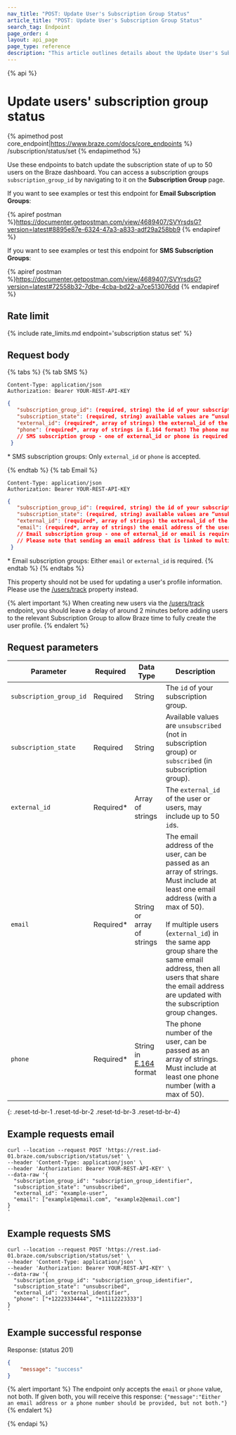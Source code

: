 ```yaml
---
nav_title: "POST: Update User's Subscription Group Status"
article_title: "POST: Update User's Subscription Group Status"
search_tag: Endpoint
page_order: 4
layout: api_page
page_type: reference
description: "This article outlines details about the Update User's Subscription Group Status Braze endpoint."
---
```

{% api %}
# Update users' subscription group status
{% apimethod post core_endpoint|https://www.braze.com/docs/core_endpoints %} 
/subscription/status/set
{% endapimethod %}

Use these endpoints to batch update the subscription state of up to 50 users on the Braze dashboard. You can access a subscription groups `subscription_group_id` by navigating to it on the **Subscription Group** page.

If you want to see examples or test this endpoint for **Email Subscription Groups**:

{% apiref postman %}https://documenter.getpostman.com/view/4689407/SVYrsdsG?version=latest#8895e87e-6324-47a3-a833-adf29a258bb9 {% endapiref %}

If you want to see examples or test this endpoint for **SMS Subscription Groups**:

{% apiref postman %}https://documenter.getpostman.com/view/4689407/SVYrsdsG?version=latest#72558b32-7dbe-4cba-bd22-a7ce513076dd {% endapiref %}

## Rate limit

{% include rate_limits.md endpoint='subscription status set' %}

## Request body

{% tabs %}
{% tab SMS %}
```
Content-Type: application/json
Authorization: Bearer YOUR-REST-API-KEY
```

```json
{
   "subscription_group_id": (required, string) the id of your subscription group,
   "subscription_state": (required, string) available values are “unsubscribed” (not in subscription group) or “subscribed” (in subscription group),
   "external_id": (required*, array of strings) the external_id of the user or users, may include up to 50 ids,
   "phone": (required*, array of strings in E.164 format) The phone number of the user (must include at least one phone number and at most 50 phone numbers),
   // SMS subscription group - one of external_id or phone is required
 }
```
\* SMS subscription groups: Only `external_id` or `phone` is accepted.

{% endtab %}
{% tab Email %}
```
Content-Type: application/json
Authorization: Bearer YOUR-REST-API-KEY
```

```json
{
   "subscription_group_id": (required, string) the id of your subscription group,
   "subscription_state": (required, string) available values are “unsubscribed” (not in subscription group) or “subscribed” (in subscription group),
   "external_id": (required*, array of strings) the external_id of the user or users, may include up to 50 ids,
   "email": (required*, array of strings) the email address of the user (must include at least one email and at most 50 emails),
   // Email subscription group - one of external_id or email is required
   // Please note that sending an email address that is linked to multiple profiles will update all relevant profiles
 }
```
\* Email subscription groups: Either `email` or `external_id` is required.
{% endtab %}
{% endtabs %}

This property should not be used for updating a user's profile information. Please use the [/users/track]({{site.baseurl}}/api/endpoints/user_data/post_user_track/) property instead.

{% alert important %}
When creating new users via the [/users/track]({{site.baseurl}}/api/endpoints/user_data/post_user_track/) endpoint, you should leave a delay of around 2 minutes before adding users to the relevant Subscription Group to allow Braze time to fully create the user profile.
{% endalert %}

## Request parameters

| Parameter | Required | Data Type | Description |
|---|---|---|---|
| `subscription_group_id` | Required | String | The `id` of your subscription group. |
| `subscription_state` | Required | String | Available values are `unsubscribed` (not in subscription group) or `subscribed` (in subscription group). |
| `external_id` | Required* | Array of strings | The `external_id` of the user or users, may include up to 50 `id`s. |
| `email` | Required* | String or array of strings | The email address of the user, can be passed as an array of strings. Must include at least one email address (with a max of 50). <br><br>If multiple users (`external_id`) in the same app group share the same email address, then all users that share the email address are updated with the subscription group changes. |
| `phone` | Required* | String in [E.164](https://en.wikipedia.org/wiki/E.164) format | The phone number of the user, can be passed as an array of strings. Must include at least one phone number (with a max of 50). |
{: .reset-td-br-1 .reset-td-br-2 .reset-td-br-3  .reset-td-br-4}

## Example requests email
```
curl --location --request POST 'https://rest.iad-01.braze.com/subscription/status/set' \
--header 'Content-Type: application/json' \
--header 'Authorization: Bearer YOUR-REST-API-KEY' \
--data-raw '{
  "subscription_group_id": "subscription_group_identifier",
  "subscription_state": "unsubscribed",
  "external_id": "example-user",
  "email": ["example1@email.com", "example2@email.com"]
}
'
```

## Example requests SMS
```
curl --location --request POST 'https://rest.iad-01.braze.com/subscription/status/set' \
--header 'Content-Type: application/json' \
--header 'Authorization: Bearer YOUR-REST-API-KEY' \
--data-raw '{
  "subscription_group_id": "subscription_group_identifier",
  "subscription_state": "unsubscribed",
  "external_id": "external_identifier",
  "phone": ["+12223334444", "+11112223333"]
}
'
```

## Example successful response

Response: (status 201)

```json
{
    "message": "success"
}
```

{% alert important %}
The endpoint only accepts the `email` or `phone` value, not both. If given both, you will receive this response: `{"message":"Either an email address or a phone number should be provided, but not both."}`
{% endalert %}

{% endapi %}

